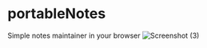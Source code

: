 # portableNotes
Simple notes maintainer in your browser
![Screenshot (3)](https://user-images.githubusercontent.com/65425092/197333906-4a1d80b5-5ed9-4ba2-ac09-c2c76fdc3f45.png)
